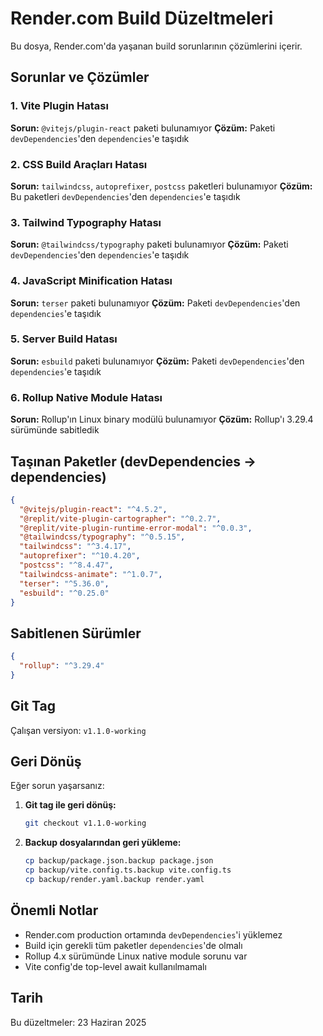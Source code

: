 # Render.com Build Düzeltmeleri

Bu dosya, Render.com'da yaşanan build sorunlarının çözümlerini içerir.

## Sorunlar ve Çözümler

### 1. Vite Plugin Hatası
**Sorun:** `@vitejs/plugin-react` paketi bulunamıyor
**Çözüm:** Paketi `devDependencies`'den `dependencies`'e taşıdık

### 2. CSS Build Araçları Hatası
**Sorun:** `tailwindcss`, `autoprefixer`, `postcss` paketleri bulunamıyor
**Çözüm:** Bu paketleri `devDependencies`'den `dependencies`'e taşıdık

### 3. Tailwind Typography Hatası
**Sorun:** `@tailwindcss/typography` paketi bulunamıyor
**Çözüm:** Paketi `devDependencies`'den `dependencies`'e taşıdık

### 4. JavaScript Minification Hatası
**Sorun:** `terser` paketi bulunamıyor
**Çözüm:** Paketi `devDependencies`'den `dependencies`'e taşıdık

### 5. Server Build Hatası
**Sorun:** `esbuild` paketi bulunamıyor
**Çözüm:** Paketi `devDependencies`'den `dependencies`'e taşıdık

### 6. Rollup Native Module Hatası
**Sorun:** Rollup'ın Linux binary modülü bulunamıyor
**Çözüm:** Rollup'ı 3.29.4 sürümünde sabitledik

## Taşınan Paketler (devDependencies → dependencies)

```json
{
  "@vitejs/plugin-react": "^4.5.2",
  "@replit/vite-plugin-cartographer": "^0.2.7",
  "@replit/vite-plugin-runtime-error-modal": "^0.0.3",
  "@tailwindcss/typography": "^0.5.15",
  "tailwindcss": "^3.4.17",
  "autoprefixer": "^10.4.20",
  "postcss": "^8.4.47",
  "tailwindcss-animate": "^1.0.7",
  "terser": "^5.36.0",
  "esbuild": "^0.25.0"
}
```

## Sabitlenen Sürümler

```json
{
  "rollup": "^3.29.4"
}
```

## Git Tag

Çalışan versiyon: `v1.1.0-working`

## Geri Dönüş

Eğer sorun yaşarsanız:

1. **Git tag ile geri dönüş:**
   ```bash
   git checkout v1.1.0-working
   ```

2. **Backup dosyalarından geri yükleme:**
   ```bash
   cp backup/package.json.backup package.json
   cp backup/vite.config.ts.backup vite.config.ts
   cp backup/render.yaml.backup render.yaml
   ```

## Önemli Notlar

- Render.com production ortamında `devDependencies`'i yüklemez
- Build için gerekli tüm paketler `dependencies`'de olmalı
- Rollup 4.x sürümünde Linux native module sorunu var
- Vite config'de top-level await kullanılmamalı

## Tarih

Bu düzeltmeler: 23 Haziran 2025 